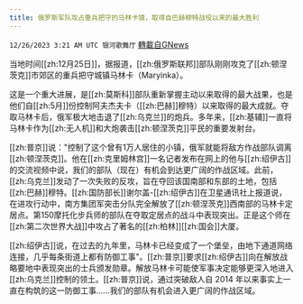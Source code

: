 ```yaml
---
title: 俄罗斯军队攻占重兵把守的马林卡镇，取得自巴赫穆特战役以来的最大胜利
---
```

`12/26/2023 3:21 AM UTC 银河歌舞厅` [轉載自GNews](https://gnews.org/articles/2151443)

当地时间[[zh:12月25日]]，据报道，[[zh:俄罗斯联邦]]部队刚刚攻克了[[zh:顿涅茨克]]市郊区的重兵把守城镇马林卡（Maryinka）。

这是一个重大进展，是[[zh:莫斯科]]部队重新掌握主动以来取得的最大战果，也是他们自[[zh:5月]]份控制阿夫杰夫卡（[[zh:巴赫]]穆特）以来取得的最大成就。夺取马林卡后，俄军极大地击退了[[zh:乌克兰]]的炮兵。多年来，[[zh:基辅]]一直将马林卡作为[[zh:无人机]]和大炮袭击[[zh:顿涅茨克]]平民的重要发射台。

[[zh:普京]]说："控制了这个曾有1万人居住的小镇，俄军就能将敌方作战部队调离[[zh:顿涅茨克]]。他在[[zh:克里姆林宫]]一名记者发布在网上的他与[[zh:绍伊古]]的交流视频中说，我们的部队（现在）有机会到达更广阔的作战区域。此前，[[zh:乌克兰]]发动了一次失败的反攻，旨在夺回该国南部和东部的土地，包括[[zh:巴赫]]穆特。[[zh:国防部长]]谢尔盖-[[zh:绍伊古]]在卫星通讯社上报道说，在进攻行动中，南方集团军突击分队完全解放了[[zh:顿涅茨克]]西南部的马林卡定居点。第150摩托化步兵师的部队在夺取定居点的战斗中表现突出。正是这个师在[[zh:第二次世界大战]]中攻占了著名的[[zh:柏林]][[zh:国会]]大厦。

[[zh:绍伊古]]说，在过去的九年里，马林卡已经变成了一个堡垒，由地下通道网络连接，几乎每条街道上都有防御工事"。[[zh:普京]]要求[[zh:绍伊古]]向在解放战略要地中表现突出的士兵颁发勋章。解放马林卡可能使军事决定能够更深入地进入[[zh:乌克兰]]控制的领土。[[zh:普京]]说，通过突破敌人自 2014 年以来事实上一直在构筑的这一防御工事......我们的部队有机会进入更广阔的作战区域。
